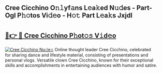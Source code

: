 ## Cree Cicchino O𝚗𝚕yf𝚊ns L𝚎a𝚔ed N𝚞𝚍es - Part-OgI P𝚑𝚘tos Vi𝚍𝚎o - H𝚘𝚝 Part L𝚎a𝚔s Jxjdl

# <h2><a href="http://kf8nm0.oniu.top/?m=Cree+Cicchino">🔗👉 🔴 Cree Cicchino P𝚑ot𝚘𝚜 V𝚒d𝚎o</a></h2>

[![Cree Cicchino Nu𝚍e𝚜](https://i.imgur.com/0qMVB7G.gif)](http://kf8nm0.oniu.top/?m=Cree+Cicchino)
Online thought leader Cree Cicchino, celebrated for sharing dance and lifestyle material, consisting of presentations and personal vlogs. Versatile clown Cree Cicchino, known for their exceptional skills and accomplishments in entertaining audiences with humor and satire.  
